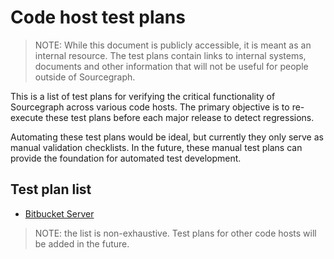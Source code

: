 # Code host test plans

> NOTE: While this document is publicly accessible, it is meant as an internal resource. The test plans contain links to internal systems, documents and other information that will not be useful for people outside of Sourcegraph.

This is a list of test plans for verifying the critical functionality of Sourcegraph across various code hosts. The primary objective is to re-execute these test plans before each major release to detect regressions.

Automating these test plans would be ideal, but currently they only serve as manual validation checklists. In the future, these manual test plans can provide the foundation for automated test development.

## Test plan list

- [Bitbucket Server](./bitbucket_server.md)

> NOTE: the list is non-exhaustive. Test plans for other code hosts will be added in the future.
